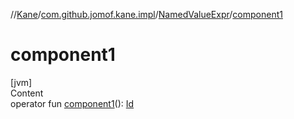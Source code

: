 //[Kane](../../index.md)/[com.github.jomof.kane.impl](../index.md)/[NamedValueExpr](index.md)/[component1](component1.md)



# component1  
[jvm]  
Content  
operator fun [component1](component1.md)(): [Id](../index.md#%5Bcom.github.jomof.kane.impl%2FId%2F%2F%2FPointingToDeclaration%2F%5D%2FClasslikes%2F-711644126)  



